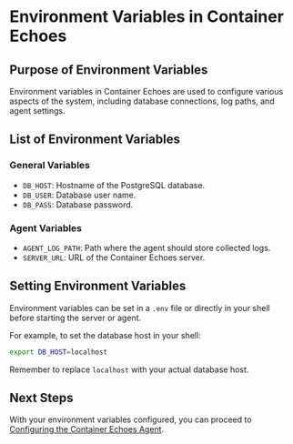 # Environment Variables in Container Echoes

## Purpose of Environment Variables

Environment variables in Container Echoes are used to configure various aspects of the system, including database connections, log paths, and agent settings.

## List of Environment Variables

### General Variables

- `DB_HOST`: Hostname of the PostgreSQL database.
- `DB_USER`: Database user name.
- `DB_PASS`: Database password.

### Agent Variables

- `AGENT_LOG_PATH`: Path where the agent should store collected logs.
- `SERVER_URL`: URL of the Container Echoes server.

## Setting Environment Variables

Environment variables can be set in a `.env` file or directly in your shell before starting the server or agent.

For example, to set the database host in your shell:

```bash
export DB_HOST=localhost
```

Remember to replace `localhost` with your actual database host.

## Next Steps

With your environment variables configured, you can proceed to [Configuring the Container Echoes Agent](40-agent-configuration.md).
```
